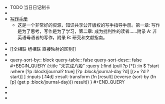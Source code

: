 - TODO  当日日记制卡
-
- [写作手册](https://saylordotorg.github.io/text_handbook-for-writers/)
	- 这是一个非常好的资源，知识共享公开版权的写手指导手册。第一章: 写作是为了思考，写作是为了学习，第二章: 成为批判性的读者……附录 A: 非英语母语者的写作，附录 B: 研究和文献指南。
-
- [[全相联 组相联 直接映射的区别]]
-
- query-sort-by:: block
  query-table:: false
  query-sort-desc:: false
  #+BEGIN_QUERY
  {:title "未完成八股"
    :query [:find  (pull ?p [*])
          :in $ ?start 
          :where 
          [?p :block/journal? true]
          [?p :block/journal-day ?d]
          [(>= ?d ?start)]
    ]
    :inputs [:14d]
    :result-transform (fn [result] (reverse (sort-by (fn [p] (get p :block/journal-day))) result))
  }
  #+END_QUERY
-
-
-